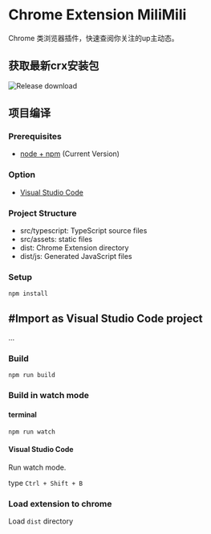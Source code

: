 # Chrome Extension MiliMili

Chrome 类浏览器插件，快速查阅你关注的up主动态。

## 获取最新crx安装包

![Release download](https://github.com/ittat/extension-milimili/releases)

## 项目编译

### Prerequisites

* [node + npm](https://nodejs.org/) (Current Version)

### Option

* [Visual Studio Code](https://code.visualstudio.com/)

### Project Structure

* src/typescript: TypeScript source files
* src/assets: static files
* dist: Chrome Extension directory
* dist/js: Generated JavaScript files

### Setup

```
npm install
```

## #Import as Visual Studio Code project

...

### Build

```
npm run build
```

### Build in watch mode

#### terminal

```
npm run watch
```

#### Visual Studio Code

Run watch mode.

type `Ctrl + Shift + B`

### Load extension to chrome

Load `dist` directory


